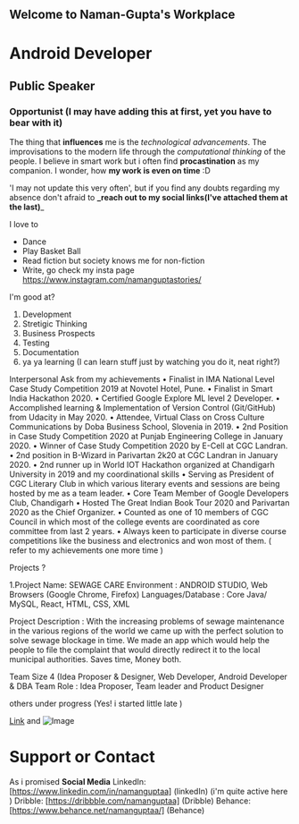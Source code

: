 ## Welcome to Naman-Gupta's Workplace

# Android Developer
## Public Speaker
### Opportunist (I may have adding this at first, yet you have to bear with it)
The thing that **influences** me is the _technological advancements_. The improvisations to the modern life through the _computational thinking_ of the people. 
I believe in smart work but i often find **procastination** as my companion. I wonder, how **my work is even on time** :D

'I may not update this very often', but if you find any doubts regarding my absence don't afraid to **_reach out to my social links(I've attached them at the last)**_

I love to 
- Dance
- Play Basket Ball
- Read fiction but society knows me for non-fiction
- Write, go check my insta page https://www.instagram.com/namanguptastories/

I'm good at?
1. Development
2. Stretigic Thinking
3. Business Prospects
4. Testing
5. Documentation
6. ya ya learning (I can learn stuff just by watching you do it, neat right?)

Interpersonal Ask from my achievements
•	Finalist in IMA National Level Case Study Competition 2019 at Novotel Hotel, Pune.
•	Finalist in Smart India Hackathon 2020. 
•	Certified Google Explore ML level 2 Developer.
•	Accomplished learning & Implementation of Version Control (Git/GitHub) from Udacity in May 2020.
•	Attendee, Virtual Class on Cross Culture Communications by Doba Business School, Slovenia in 2019.
•	2nd Position in Case Study Competition 2020 at Punjab Engineering College in January 2020. 
•	Winner of Case Study Competition 2020 by E-Cell at CGC Landran.
•	2nd position in B-Wizard in Parivartan 2k20 at CGC Landran in January 2020.
•	2nd runner up in World IOT Hackathon organized at Chandigarh University in 2019
and my coordinational skills
•	Serving as President of CGC Literary Club in which various literary events and sessions are being hosted by me as a team leader.
•	Core Team Member of Google Developers Club, Chandigarh
•	Hosted The Great Indian Book Tour 2020 and Parivartan 2020 as the Chief Organizer.
•	Counted as one of 10 members of CGC Council in which most of the college events are coordinated as core committee from last 2 years.
•	Always keen to participate in diverse course competitions like the business and electronics and won most of them.
( refer to my achievements one more time )

Projects ?

1.Project Name: SEWAGE CARE
Environment	:	ANDROID STUDIO, Web Browsers (Google Chrome, Firefox)
Languages/Database	:	Core Java/ MySQL, React, HTML, CSS, XML

Project Description
:	With the increasing problems of sewage maintenance in the various regions of the world we came up with the perfect solution to solve sewage blockage in time. We made an app which would help the people to file the complaint that would directly redirect it to the local municipal authorities. Saves time, Money both.

Team Size		4 (Idea Proposer & Designer, Web Developer, Android Developer & DBA
Team Role	:	Idea Proposer, Team leader and Product Designer


others under progress (Yes! i started little late )

[Link](url) and ![Image](src)

# Support or Contact
As i promised 
**Social Media**
LinkedIn: [https://www.linkedin.com/in/namanguptaa] (linkedIn) (i'm quite active here )
Dribble: [https://dribbble.com/namanguptaa] (Dribble)
Behance: [https://www.behance.net/namanguptaa/] (Behance)
